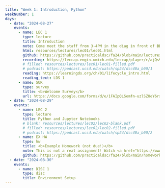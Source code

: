```yaml
---
title: "Week 1: Introduction, Python"
weekNumber: 1
days:
  - date: "2024-08-27"
    events:
      - name: LEC 1
        type: lecture
        title: Introduction
        note: Come meet the staff from 3-4PM in the diag in front of BBB!
        html: resources/lectures/lec01/lec01.html
        github: https://github.com/practicaldsc/fa24/blob/main/lectures/lec01/lec01.ipynb
        recording: https://leccap.engin.umich.edu/leccap/player/r/ajQs9f
        # filled: resources/lectures/lec01/lec01-filled.pdf
        # podcast: https://podcast.ucsd.edu/watch/sp24/dsc40a_b00/1
        reading: https://learningds.org/ch/01/lifecycle_intro.html
        reading_text: LDS 1
      - name: SUR
        type: survey
        title: <b>Welcome Survey</b>
        url: https://docs.google.com/forms/d/e/1FAIpQLSemfn-uzlSZUeY6rsonpboIv_6ANg9mGxWZ8tETDk4N4g4q_A/viewform
  - date: "2024-08-29"
    events:
      - name: LEC 2
        type: lecture
        title: Python and Jupyter Notebooks
        # blank: resources/lectures/lec02/lec02-blank.pdf
        # filled: resources/lectures/lec02/lec02-filled.pdf
        # podcast: https://podcast.ucsd.edu/watch/sp24/dsc40a_b00/2
      - name: EX HW
        type: hw
        title: <b>Example Homework (not due!)</b>
        note: This is not a real assignment! Watch <a href="https://www.loom.com/share/b74ed3c77fe74ef4a4fa4fcc2b247699">this video</a>.
        github: https://github.com/practicaldsc/fa24/blob/main/homeworks/example-hw/example-hw.ipynb
  - date: "2024-08-30"
    events:
      - name: DISC 1
        type: disc
        title: Environment Setup
---
```

